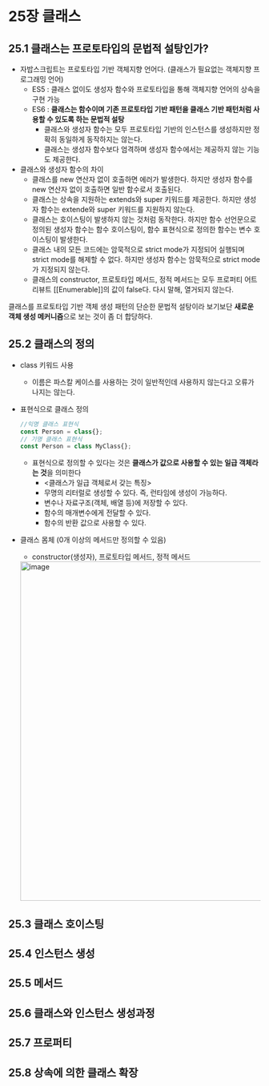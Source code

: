# 25장 클래스

## 25.1 클래스는 프로토타입의 문법적 설탕인가?
- 자밥스크립트는 프로토타입 기반 객체지향 언어다. (클래스가 필요없는 객체지향 프로그래밍 언어)
  - ES5 : 클래스 없이도 생성자 함수와 프로토타입을 통해 객체지향 언어의 상속을 구현 가능
  - ES6 : **클래스는 함수이며 기존 프로토타입 기반 패턴을 클래스 기반 패턴처럼 사용할 수 있도록 하는 문법적 설탕**
    - 클래스와 생성자 함수는 모두 프로토타입 기반의 인스턴스를 생성하지만 정확히 동일하게 동작하지는 않는다.
    - 클래스는 생성자 함수보다 엄격하며 생성자 함수에서는 제공하지 않는 기능도 제공한다.
- 클래스와 생성자 함수의 차이
  - 클래스를 new 연산자 없이 호출하면 에러가 발생한다. 하지만 생성자 함수를 new 연산자 없이 호출하면 일반 함수로서 호출된다.
  - 클래스는 상속을 지원하는 extends와 super 키워드를 제공한다. 하지만 생성자 함수는 extende와 super 키워드를 지원하지 않는다.
  - 클래스는 호이스팅이 발생하지 않는 것처럼 동작한다. 하지만 함수 선언문으로 정의된 생성자 함수는 함수 호이스팅이, 함수 표현식으로 정의한 함수는 변수 호이스팅이 발생한다.
  - 클래스 내의 모든 코드에는 암묵적으로 strict mode가 지정되어 실행되며 strict mode를 해제할 수 없다. 하지만 생성자 함수는 암묵적으로 strict mode가 지정되지 않는다.
  - 클래스의 constructor, 프로토타입 메서드, 정적 메서드는 모두 프로퍼티 어트리뷰트 [[Enumerable]]의 값이 false다. 다시 말해, 열거되지 않는다.

클래스를 프로토타입 기반 객체 생성 패턴의 단순한 문법적 설탕이라 보기보단 **새로운 객체 생성 메커니즘**으로 보는 것이 좀 더 합당하다.

## 25.2 클래스의 정의
- class 키워드 사용
  - 이름은 파스칼 케이스를 사용하는 것이 일반적인데 사용하지 않는다고 오류가 나지는 않는다.
- 표현식으로 클래스 정의
  ```jsx
  //익명 클래스 표현식
  const Person = class{};
  // 기명 클래스 표현식
  const Person = class MyClass{};
  ```
  - 표현식으로 정의할 수 있다는 것은 **클래스가 값으로 사용할 수 있는 일급 객체라는 것**을 의미한다
    - <클래스가 일급 객체로서 갖는 특징> 
    - 무명의 리터럴로 생성할 수 있다. 즉, 런타임에 생성이 가능하다.
    - 변수나 자료구조(객체, 배열 등)에 저장할 수 있다.
    - 함수의 매개변수에게 전달할 수 있다.
    - 함수의 반환 값으로 사용할 수 있다.

- 클래스 몸체 (0개 이상의 메서드만 정의할 수 있음)
  - constructor(생성자), 프로토타입 메서드, 정적 메서드
  <img width="1280" height="678" alt="image" src="https://github.com/user-attachments/assets/d05836a6-9ab2-455b-b882-c392fffb53cd" />

## 25.3 클래스 호이스팅


## 25.4 인스턴스 생성


## 25.5 메서드


## 25.6 클래스와 인스턴스 생성과정


## 25.7 프로퍼티


## 25.8 상속에 의한 클래스 확장 
